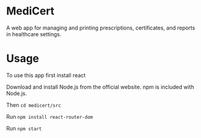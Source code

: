 # MediCert
A web app for managing and printing prescriptions, certificates, and reports in healthcare settings.

# Usage
To use this app first install react

Download and install Node.js from the official website. npm is included with Node.js. 

Then `cd medicert/src`

Run `npm install react-router-dom`

Run `npm start`
